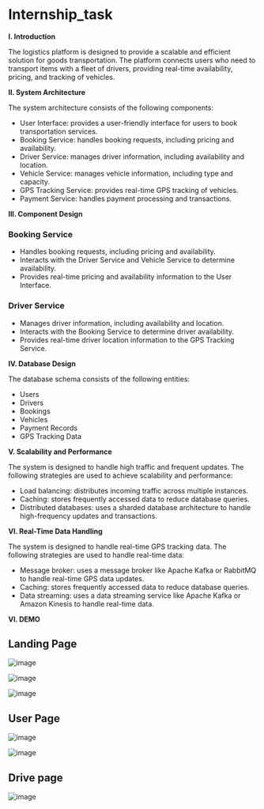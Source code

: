 ﻿# Internship_task

**I. Introduction**

The logistics platform is designed to provide a scalable and efficient solution for goods transportation. The platform connects users who need to transport items with a fleet of drivers, providing real-time availability, pricing, and tracking of vehicles.

**II. System Architecture**

The system architecture consists of the following components:

- User Interface: provides a user-friendly interface for users to book transportation services.
- Booking Service: handles booking requests, including pricing and availability.
- Driver Service: manages driver information, including availability and location.
- Vehicle Service: manages vehicle information, including type and capacity.
- GPS Tracking Service: provides real-time GPS tracking of vehicles.
- Payment Service: handles payment processing and transactions.

**III. Component Design**

### Booking Service

- Handles booking requests, including pricing and availability.
- Interacts with the Driver Service and Vehicle Service to determine availability.
- Provides real-time pricing and availability information to the User Interface.

### Driver Service

- Manages driver information, including availability and location.
- Interacts with the Booking Service to determine driver availability.
- Provides real-time driver location information to the GPS Tracking Service.

**IV. Database Design**

The database schema consists of the following entities:

- Users
- Drivers
- Bookings
- Vehicles
- Payment Records
- GPS Tracking Data

**V. Scalability and Performance**

The system is designed to handle high traffic and frequent updates. The following strategies are used to achieve scalability and performance:

- Load balancing: distributes incoming traffic across multiple instances.
- Caching: stores frequently accessed data to reduce database queries.
- Distributed databases: uses a sharded database architecture to handle high-frequency updates and transactions.

**VI. Real-Time Data Handling**

The system is designed to handle real-time GPS tracking data. The following strategies are used to handle real-time data:

- Message broker: uses a message broker like Apache Kafka or RabbitMQ to handle real-time GPS data updates.
- Caching: stores frequently accessed data to reduce database queries.
- Data streaming: uses a data streaming service like Apache Kafka or Amazon Kinesis to handle real-time data.

**VI. DEMO**

## Landing Page
![image](https://github.com/user-attachments/assets/7a1e8210-759a-4f8a-8383-ffa71ab994f3)

![image](https://github.com/user-attachments/assets/f6e8347d-c602-4602-8827-fdd24c87605b)

![image](https://github.com/user-attachments/assets/85823bf4-66ce-407c-85a6-b76cf30a286c)


## User Page

![image](https://github.com/user-attachments/assets/75a39cfd-41c4-4eee-8e65-8aa190b9a9d9)

![image](https://github.com/user-attachments/assets/a979bc76-c598-4b95-932e-e86a6911af41)


## Drive page

![image](https://github.com/user-attachments/assets/7047f468-9719-4294-981f-ceaaac9ea667)

